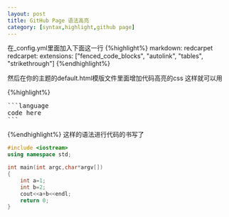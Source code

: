 ```yaml
---
layout: post
title: GitHub Page 语法高亮
category: [syntax,highlight,github page]
---
```


在_config.yml里面加入下面这一行
{%highlight%}
markdown: redcarpet
redcarpet:
    extensions: ["fenced_code_blocks", "autolink", "tables", "strikethrough"]
{%endhighlight%}

然后在你的主题的default.html模版文件里面增加代码高亮的css
这样就可以用

{%highlight%}
<pre>
```language
code here
```
</pre>
{%endhighlight%}
这样的语法进行代码的书写了


```c++
#include <iostream>
using namespace std;

int main(int argc,char*argv[])
{
	int a=1;
	int b=2;
	cout<<a+b<<endl;
	return 0;
}

```
